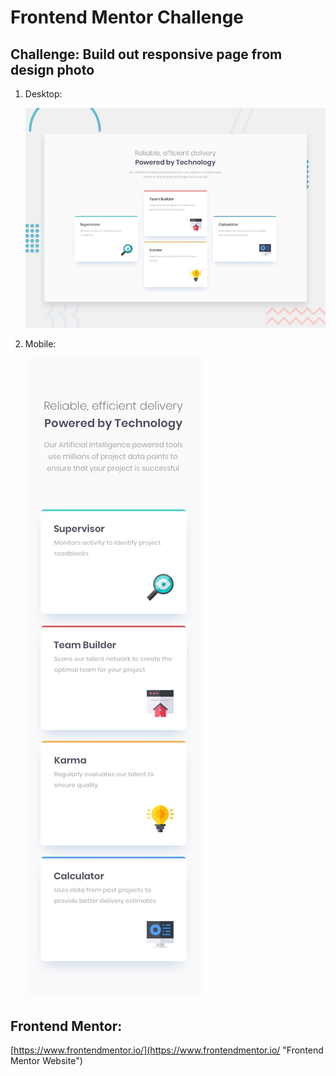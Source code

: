 # Frontend Mentor Challenge

## Challenge: Build out responsive page from design photo

1. Desktop:

    ![Challenge Desktop Design for 1440px](https://github.com/meilani/fourCardFeature/blob/master/images/desktop-preview.jpg "Desktop Design for 1440px")

2. Mobile:

    ![Challenge Mobile Design for 375px](https://github.com/meilani/fourCardFeature/blob/master/images/mobile-design.jpg "Mobile Design for 1440px")

## Frontend Mentor: 

[https://www.frontendmentor.io/](https://www.frontendmentor.io/ "Frontend Mentor Website")

